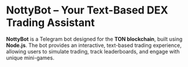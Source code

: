 # NottyBot – Your Text-Based DEX Trading Assistant

**NottyBot** is a Telegram bot designed for the **TON blockchain**, built using **Node.js**. The bot provides an interactive, text-based trading experience, allowing users to simulate trading, track leaderboards, and engage with unique mini-games. 
